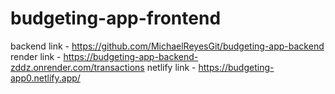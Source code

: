 # budgeting-app-frontend
backend link - https://github.com/MichaelReyesGit/budgeting-app-backend
render link - https://budgeting-app-backend-zddz.onrender.com/transactions
netlify link - https://budgeting-app0.netlify.app/
